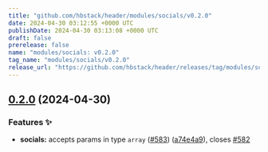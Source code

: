 ```yaml
---
title: "github.com/hbstack/header/modules/socials/v0.2.0"
date: 2024-04-30 03:12:55 +0000 UTC
publishDate: 2024-04-30 03:13:08 +0000 UTC
draft: false
prerelease: false
name: "modules/socials: v0.2.0"
tag_name: "modules/socials/v0.2.0"
release_url: "https://github.com/hbstack/header/releases/tag/modules/socials/v0.2.0"
---
```


## [0.2.0](https://github.com/hbstack/header/compare/modules/socials/v0.1.28...modules/socials/v0.2.0) (2024-04-30)


### Features ✨

* **socials:** accepts params in type `array` ([#583](https://github.com/hbstack/header/issues/583)) ([a74e4a9](https://github.com/hbstack/header/commit/a74e4a949b5a45f65a4eb75943e49ceffa0bcf45)), closes [#582](https://github.com/hbstack/header/issues/582)
